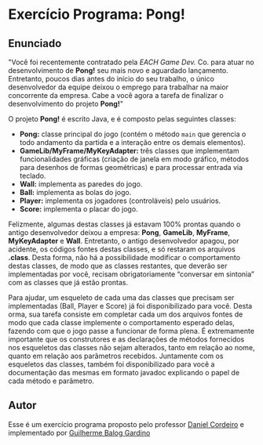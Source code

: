 # Exercício Programa: Pong!

## Enunciado

"Você foi recentemente contratado pela *EACH Game Dev.* Co. para atuar no desenvolvimento de **Pong!** seu mais novo e aguardado lançamento. Entretanto, poucos dias antes do início do seu trabalho, o único desenvolvedor da equipe deixou o emprego
para trabalhar na maior concorrente da empresa. Cabe a você agora a tarefa de finalizar o
desenvolvimento do projeto **Pong!**"

O projeto **Pong!** é escrito Java, e é composto pelas seguintes classes:

- **Pong:** classe principal do jogo (contém o método `main` que gerencia o todo andamento da partida e a interação entre os demais elementos).
- **GameLib/MyFrame/MyKeyAdapter:** três classes que implementam funcionalidades gráficas (criação de janela em modo gráfico, métodos para desenhos de formas geométricas) e para processar entrada via teclado.
- **Wall:** implementa as paredes do jogo.
- **Ball:** implementa as bolas do jogo.
- **Player:** implementa os jogadores (controláveis) pelo usuários.
- **Score:** implementa o placar do jogo.

Felizmente, algumas destas classes já estavam 100% prontas quando o antigo desenvolvedor deixou a empresa: **Pong**, **GameLib**, **MyFrame**, **MyKeyAdapter** e **Wall**. Entretanto, o antigo desenvolvedor apagou, por acidente, os códigos fontes destas classes, e só restaram os arquivos **.class**. Desta forma, não há a possibilidade modificar o comportamento destas classes, de modo que as classes restantes, que deverão ser implementadas por você,  recisam obrigatoriamente “conversar em sintonia” com as classes que já estão prontas.

Para ajudar, um esqueleto de cada uma das classes que precisam ser implementadas (Ball, Player e Score) já foi disponibilizado para você. Desta  orma, sua tarefa consiste em completar cada um dos arquivos fontes de modo que cada classe implemente o comportamento esperado delas, fazendo com que o jogo passe a funcionar de forma plena. É extremamente importante que os construtores e as declarações de métodos fornecidos nos esqueletos das classes não sejam alterados, tanto em relação ao nome, quanto em relação aos parâmetros recebidos. Juntamente com os esqueletos das classes, também foi disponibilizado para você a documentação das mesmas em formato javadoc explicando o papel de cada método e parâmetro.

## Autor

Esse é um exercício programa proposto pelo professor [Daniel Cordeiro](http://www.each.usp.br/dc/) e implementado por [Guilherme Balog Gardino](https://github.com/GuilhermeBalog)
